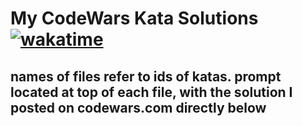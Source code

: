 # My CodeWars Kata Solutions [![wakatime](https://wakatime.com/badge/github/irackson/CodeWars.svg)](https://wakatime.com/badge/github/irackson/CodeWars)

## names of files refer to ids of katas. prompt located at top of each file, with the solution I posted on codewars.com directly below

